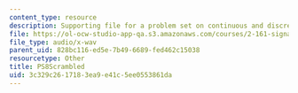 ```yaml
---
content_type: resource
description: Supporting file for a problem set on continuous and discrete signal processing.
file: https://ol-ocw-studio-app-qa.s3.amazonaws.com/courses/2-161-signal-processing-continuous-and-discrete-fall-2008/3c329c2617183ea9e41c5ee0553861da_PS8Scrambled.wav
file_type: audio/x-wav
parent_uid: 828bc116-ed5e-7b49-6689-fed462c15038
resourcetype: Other
title: PS8Scrambled
uid: 3c329c26-1718-3ea9-e41c-5ee0553861da
---
```

